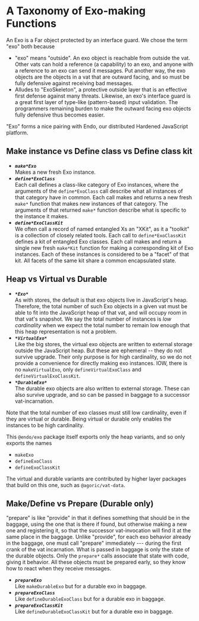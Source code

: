 # A Taxonomy of Exo-making Functions

An Exo is a Far object protected by an interface guard. We chose the term "exo" both because
* "exo" means "outside". An exo object is reachable from outside the vat. Other vats can hold a reference (a capability) to an exo, and anyone with a reference to an exo can send it messages. Put another way, the exo objects are the objects in a vat that are outward facing, and so must be fully defensive against receiving bad messages.
* Alludes to "ExoSkeleton", a protective outside layer that is an effective first defense against many threats. Likewise, an exo's interface guard is a great first layer of type-like (pattern-based) input validation. The programmers remaining burden to make the outward facing exo objects fully defensive thus becomes easier.

"Exo" forms a nice pairing with Endo, our distributed Hardened JavaScript platform.

## Make instance vs Define class vs Define class kit

* ***`make*Exo`*** <br>
Makes a new fresh Exo instance.
* ***`define*ExoClass`*** <br>
Each call defines a class-like category of Exo instances, where the arguments of the `define*ExoClass` call describe what all instances of that category have in common. Each call makes and returns a new fresh `make*` function that makes new instances of that category. The arguments of that returned `make*` function describe what is specific to the instance it makes.
* ***`define*ExoClassKit`*** <br>
We often call a record of named entangled Xs an "XKit", as it a "toolkit" is a collection of closely related tools. Each call to `define*ExoClassKit` defines a kit of entangled Exo classes. Each call makes and return a single new fresh `make*Kit` function for making a corresponding kit of Exo instances. Each of these instances is considered to be a "facet" of that kit. All facets of the same kit share a common encapsulated state.

## Heap vs Virtual vs Durable

* ***`*Exo*`*** <br>
As with stores, the default is that exo objects live in JavaScript's heap. Therefore, the total number of such Exo objects in a given vat must be able to fit into the JavaScript heap of that vat, and will occupy room in that vat's snapshot. We say the total number of instances is *low cardinality* when we expect the total number to remain low enough that this heap representation is not a problem.
* ***`*VirtualExo*`*** <br>
Like the big stores, the virtual exo objects are written to external storage outside the JavaScript heap. But these are ephemeral -- they do not survive upgrade. Their only purpose is for high cardinality, so we do not provide a convenience for directly making exo instances. IOW, there is no `makeVirtualExo`, only `defineVirtualExoClass` and `defineVirtualExoClassKit`.
* ***`*DurableExo*`*** <br>
The durable exo objects are also written to external storage. These can also survive upgrade, and so can be passed in baggage to a successor vat-incarnation.

Note that the total number of exo classes must still low cardinality, even if they are virtual or durable. Being virtual or durable only enables the instances to be high cardinality.

This `@endo/exo` package itself exports only the heap variants, and so only exports the names

- `makeExo`
- `defineExoClass`
- `defineExoClassKit`

The virtual and durable variants are contributed by higher layer packages that build on this one, such as `@agoric/vat-data`.

## Make/Define vs Prepare (Durable only)

"prepare" is like "provide" in that it defines something that should be in the baggage, using the one that is there if found, but otherwise making a new one and registering it, so that the successor vat-invocation will find it at the same place in the baggage. Unlike "provide", for each exo behavior already in the baggage, one must call "prepare" immediately --- during the first crank of the vat incarnation. What is passed in baggage is only the state of the durable objects. Only the `prepare*` calls associate that state with code, giving it behavior. All these objects must be prepared early, so they know how to react when they receive messages.

- **_`prepareExo`_** <br>
  Like `makeDurableExo` but for a durable exo in baggage.
- **_`prepareExoClass`_** <br>
  Like `defineDurableExoClass` but for a durable exo in baggage.
- **_`prepareExoClassKit`_** <br>
  Like `defineDurableExoClassKit` but for a durable exo in baggage.
